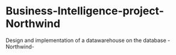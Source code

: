 # Business-Intelligence-project-Northwind
Design and implementation of a datawarehouse on the database -Northwind-
